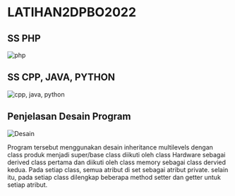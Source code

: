 # LATIHAN2DPBO2022


## SS PHP
![php](https://user-images.githubusercontent.com/91056905/154835070-bceee6b2-2164-491a-9b9e-923f68ed39c9.png)

## SS CPP, JAVA, PYTHON
![cpp, java, python](https://user-images.githubusercontent.com/91056905/154835126-1e7e8676-6c93-4bbc-8364-adbf6fe05da6.png)

## Penjelasan Desain Program
![Desain](https://user-images.githubusercontent.com/91056905/154835376-bbde3a36-bb58-405a-a49c-702a71b2da99.png)

Program tersebut menggunakan desain inheritance multilevels dengan class produk menjadi super/base class diikuti oleh class Hardware sebagai derived class pertama dan diikuti oleh class memory sebagai class dervied kedua. Pada setiap class, semua atribut di set sebagai atribut private. selain itu, pada setiap class dilengkap beberapa method setter dan getter untuk setiap atribut.

